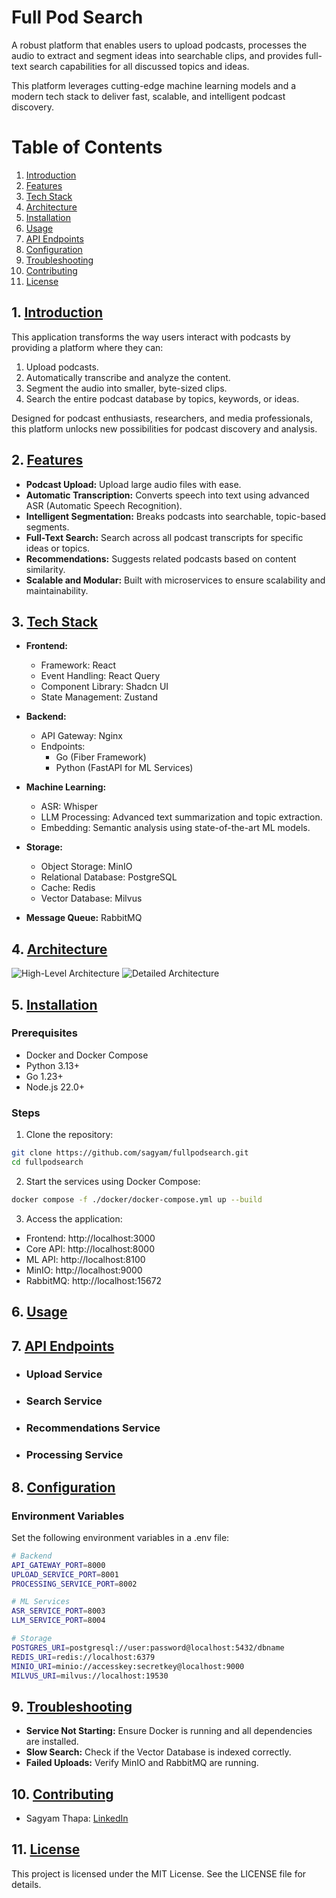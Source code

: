 # Full Pod Search

A robust platform that enables users to upload podcasts, processes the audio to extract and segment ideas into searchable clips, and provides full-text search capabilities for all discussed topics and ideas.


This platform leverages cutting-edge machine learning models and a modern tech stack to deliver fast, scalable, and intelligent podcast discovery.

# Table of Contents
1. [Introduction](#introduction)
2. [Features](#features)
3. [Tech Stack](#tech-stack)
4. [Architecture](#architecture)
5. [Installation](#installation)
6. [Usage](#usage)
7. [API Endpoints](#api-endpoints)
8. [Configuration](#configuration)
9. [Troubleshooting](#troubleshooting)
10. [Contributing](#contributing)
11. [License](#license)


## 1. [Introduction](#introduction)
This application transforms the way users interact with podcasts by providing a platform where they can:

1. Upload podcasts.
2. Automatically transcribe and analyze the content.
3. Segment the audio into smaller, byte-sized clips.
4. Search the entire podcast database by topics, keywords, or ideas.

Designed for podcast enthusiasts, researchers, and media professionals, this platform unlocks new possibilities for podcast discovery and analysis.

## 2. [Features](#features)
- **Podcast Upload:** Upload large audio files with ease.
- **Automatic Transcription:** Converts speech into text using advanced ASR (Automatic Speech Recognition).
- **Intelligent Segmentation:** Breaks podcasts into searchable, topic-based segments.
- **Full-Text Search:** Search across all podcast transcripts for specific ideas or topics.
- **Recommendations:** Suggests related podcasts based on content similarity.
- **Scalable and Modular:** Built with microservices to ensure scalability and maintainability.

## 3. [Tech Stack](#tech-stack)
- **Frontend:**
	- Framework: React
    - Event Handling: React Query
    - Component Library: Shadcn UI
    - State Management: Zustand

- **Backend:**
    - API Gateway: Nginx
    - Endpoints:
       - Go (Fiber Framework)
       - Python (FastAPI for ML Services)

- **Machine Learning:**
    - ASR: Whisper
    - LLM Processing: Advanced text summarization and topic extraction.
    - Embedding: Semantic analysis using state-of-the-art ML models.

- **Storage:**
    - Object Storage: MinIO
    - Relational Database: PostgreSQL
    - Cache: Redis
    - Vector Database: Milvus

- **Message Queue:** RabbitMQ

## 4. [Architecture](#architecture)
<img alt="High-Level Architecture" src="./docs/architecture.png"/>
<img alt="Detailed Architecture" src="./docs/workflow.png"/>


## 5. [Installation](#installation)
### Prerequisites
- Docker and Docker Compose
- Python 3.13+
- Go 1.23+
- Node.js 22.0+

### Steps
1. Clone the repository:
```bash
git clone https://github.com/sagyam/fullpodsearch.git
cd fullpodsearch
```

2. Start the services using Docker Compose:
```bash
docker compose -f ./docker/docker-compose.yml up --build
```

3. Access the application:
- Frontend: http://localhost:3000
- Core API: http://localhost:8000
- ML API: http://localhost:8100
- MinIO: http://localhost:9000
- RabbitMQ: http://localhost:15672

## 6. [Usage](#usage)

## 7. [API Endpoints](#api-endpoints)
- ### Upload Service
- ### Search Service
- ### Recommendations Service
- ### Processing Service

## 8. [Configuration](#configuration)
### Environment Variables
Set the following environment variables in a .env file:
```bash
# Backend
API_GATEWAY_PORT=8000
UPLOAD_SERVICE_PORT=8001
PROCESSING_SERVICE_PORT=8002

# ML Services
ASR_SERVICE_PORT=8003
LLM_SERVICE_PORT=8004

# Storage
POSTGRES_URI=postgresql://user:password@localhost:5432/dbname
REDIS_URI=redis://localhost:6379
MINIO_URI=minio://accesskey:secretkey@localhost:9000
MILVUS_URI=milvus://localhost:19530

```

## 9. [Troubleshooting](#troubleshooting)

- **Service Not Starting:** Ensure Docker is running and all dependencies are installed.
- **Slow Search:** Check if the Vector Database is indexed correctly.
- **Failed Uploads:** Verify MinIO and RabbitMQ are running.

## 10. [Contributing](#contributing)
- Sagyam Thapa: [LinkedIn](https://www.linkedin.com/in/sagyam/)

## 11. [License](#license)
This project is licensed under the MIT License. See the LICENSE file for details.